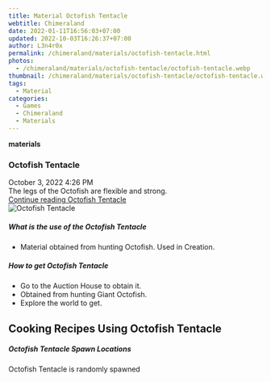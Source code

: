 ```yaml
---
title: Material Octofish Tentacle
webtitle: Chimeraland
date: 2022-01-11T16:56:03+07:00
updated: 2022-10-03T16:26:37+07:00
author: L3n4r0x
permalink: /chimeraland/materials/octofish-tentacle.html
photos:
  - /chimeraland/materials/octofish-tentacle/octofish-tentacle.webp
thumbnail: /chimeraland/materials/octofish-tentacle/octofish-tentacle.webp
tags:
  - Material
categories:
  - Games
  - Chimeraland
  - Materials
---
```


<section id="bootstrap-wrapper">
  <link
    rel="stylesheet"
    href="https://cdn.statically.io/gh/dimaslanjaka/Web-Manajemen/40ac3225/css/bootstrap-4.5-wrapper.css"
  />
  <div
    class="row g-0 border rounded overflow-hidden flex-md-row mb-4 shadow-sm position-relative"
  >
    <div class="col p-4 d-flex flex-column position-static">
      <strong class="d-inline-block mb-2 text-success">materials</strong>
      <h3 class="mb-0">Octofish Tentacle</h3>
      <div class="mb-1 text-muted">October 3, 2022 4:26 PM</div>
      <div class="mb-2 border p-1">
        The legs of the Octofish are flexible and strong.
      </div>
      <a
        href="/chimeraland/materials/octofish-tentacle.html"
        class="stretched-link d-none"
        >Continue reading Octofish Tentacle</a
      >
    </div>
    <div class="col-auto d-none d-lg-block">
      <img
        src="/chimeraland/materials/octofish-tentacle/octofish-tentacle.webp"
        alt="Octofish Tentacle"
      />
    </div>
  </div>
  <div class="row">
    <div class="col-lg-6 col-12 mb-2">
      <div class="card">
        <div class="card-body">
          <h5 class="card-title">What is the use of the Octofish Tentacle</h5>
          <div class="card-text">
            <ul>
              <li>
                Material obtained from hunting Octofish. Used in Creation.
              </li>
            </ul>
          </div>
        </div>
      </div>
    </div>
    <div class="col-lg-6 col-12 mb-2">
      <div class="card">
        <div class="card-body">
          <h5 class="card-title">How to get Octofish Tentacle</h5>
          <div class="card-text">
            <ul>
              <li>Go to the Auction House to obtain it.</li>
              <li>Obtained from hunting Giant Octofish.</li>
              <li>Explore the world to get.</li>
            </ul>
          </div>
        </div>
      </div>
    </div>
    <div class="col-lg-6 col-12 mb-2">
      <h2 id="cookable">Cooking Recipes Using Octofish Tentacle</h2>
    </div>
    <div class="col-12 mb-2">
      <h5>Octofish Tentacle Spawn Locations</h5>
      <p>Octofish Tentacle is randomly spawned</p>
    </div>
  </div>
</section>